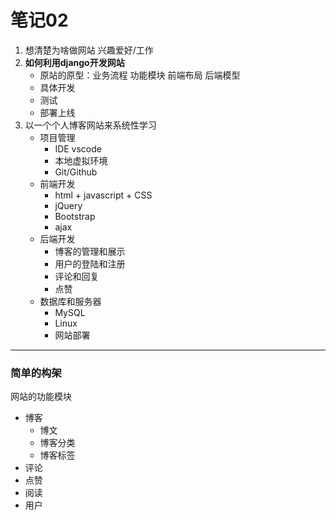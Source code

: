 # 笔记02

1. 想清楚为啥做网站 兴趣爱好/工作
2. **如何利用django开发网站**
   - 原站的原型：业务流程 功能模块 前端布局 后端模型
   - 具体开发
   - 测试
   - 部署上线
3. 以一个个人博客网站来系统性学习
   - 项目管理
     - IDE	vscode
     - 本地虚拟环境 
     - Git/Github
   - 前端开发
     - html + javascript + CSS
     - jQuery
     - Bootstrap
     - ajax
   - 后端开发
     - 博客的管理和展示
     - 用户的登陆和注册
     - 评论和回复
     - 点赞
   - 数据库和服务器
     - MySQL
     - Linux
     - 网站部署



------

### 简单的构架

网站的功能模块

- 博客
  - 博文
  - 博客分类
  - 博客标签
- 评论
- 点赞
- 阅读
- 用户



